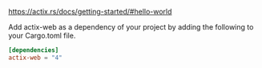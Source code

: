 https://actix.rs/docs/getting-started/#hello-world

Add actix-web as a dependency of your project by adding the following to your Cargo.toml file.

```toml
[dependencies]
actix-web = "4"
```
